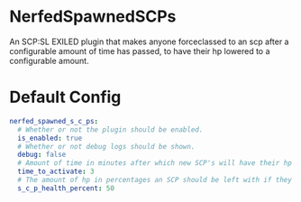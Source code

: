 # NerfedSpawnedSCPs
An SCP:SL EXILED plugin that makes anyone forceclassed to an scp after a configurable amount of time has passed, to have their hp lowered to a configurable amount.
# Default Config
```yaml
nerfed_spawned_s_c_ps:
  # Whether or not the plugin should be enabled.
  is_enabled: true
  # Whether or not debug logs should be shown.
  debug: false
  # Amount of time in minutes after which new SCP's will have their hp lowered. Default: 3
  time_to_activate: 3
  # The amount of hp in percentages an SCP should be left with if they are spawned in late. Default: 50
  s_c_p_health_percent: 50
```